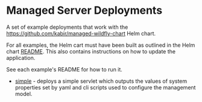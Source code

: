 # Managed Server Deployments

A set of example deployments that work with the https://github.com/kabir/managed-wildfly-chart Helm chart.

For all examples, the Helm cart must have been built as outlined in the Helm chart [README](https://github.com/kabir/managed-wildfly-chart). This also contains instructions on how to update the application.

See each example's README for how to run it.

* [simple](simple) - deploys a simple servlet which outputs the values of system properties set by yaml and cli scripts used to configure the management model.


